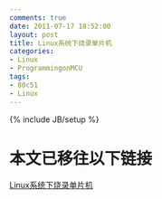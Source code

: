 ```yaml
---
comments: true
date: 2011-07-17 18:52:00
layout: post
title: Linux系统下烧录单片机
categories:
- Linux
- ProgrammingonMCU
tags:
- 80c51
- Linux
---
```


{% include JB/setup %}
#  本文已移往以下链接


[Linux系统下烧录单片机]({{baseurl}}/html/shaolu.html)
